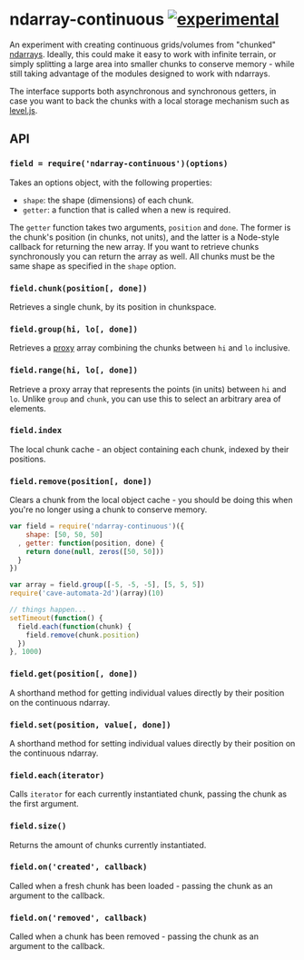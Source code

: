 # ndarray-continuous [![experimental](https://rawgithub.com/hughsk/stability-badges/master/dist/experimental.svg)](http://github.com/hughsk/stability-badges) #

An experiment with creating continuous grids/volumes from "chunked"
[ndarrays](http://github.com/mikolalysenko/ndarray). Ideally, this could make
it easy to work with infinite terrain, or simply splitting a large area into
smaller chunks to conserve memory - while still taking advantage of the modules
designed to work with ndarrays.

The interface supports both asynchronous and synchronous getters, in case you
want to back the chunks with a local storage mechanism such as
[level.js](http://github.com/maxogden/level.js).

## API ##

### `field = require('ndarray-continuous')(options)` ###

Takes an options object, with the following properties:

* `shape`: the shape (dimensions) of each chunk.
* `getter`: a function that is called when a new is required.

The `getter` function takes two arguments, `position` and `done`. The former
is the chunk's position (in chunks, not units), and the latter is a Node-style
callback for returning the new array. If you want to retrieve chunks
synchronously you can return the array as well. All chunks must be the same
shape as specified in the `shape` option.

### `field.chunk(position[, done])` ###

Retrieves a single chunk, by its position in chunkspace.

### `field.group(hi, lo[, done])` ###

Retrieves a [proxy](http://github.com/mikolalysenko/ndarray-proxy) array
combining the chunks between `hi` and `lo` inclusive.

### `field.range(hi, lo[, done])` ###

Retrieve a proxy array that represents the points (in units) between `hi` and
`lo`. Unlike `group` and `chunk`, you can use this to select an arbitrary area
of elements.

### `field.index` ###

The local chunk cache - an object containing each chunk, indexed by their
positions.

### `field.remove(position[, done])` ###

Clears a chunk from the local object cache - you should be doing this when
you're no longer using a chunk to conserve memory.

``` javascript
var field = require('ndarray-continuous')({
    shape: [50, 50, 50]
  , getter: function(position, done) {
    return done(null, zeros([50, 50]))
  }
})

var array = field.group([-5, -5, -5], [5, 5, 5])
require('cave-automata-2d')(array)(10)

// things happen...
setTimeout(function() {
  field.each(function(chunk) {
    field.remove(chunk.position)
  })
}, 1000)
```

### `field.get(position[, done])` ###

A shorthand method for getting individual values directly by their position on
the continuous ndarray.

### `field.set(position, value[, done])` ###

A shorthand method for setting individual values directly by their position on
the continuous ndarray.

### `field.each(iterator)` ###

Calls `iterator` for each currently instantiated chunk, passing the chunk as
the first argument.

### `field.size()` ###

Returns the amount of chunks currently instantiated.

### `field.on('created', callback)` ###

Called when a fresh chunk has been loaded - passing the chunk as an argument to
the callback.

### `field.on('removed', callback)` ###

Called when a chunk has been removed - passing the chunk as an argument to the
callback.
